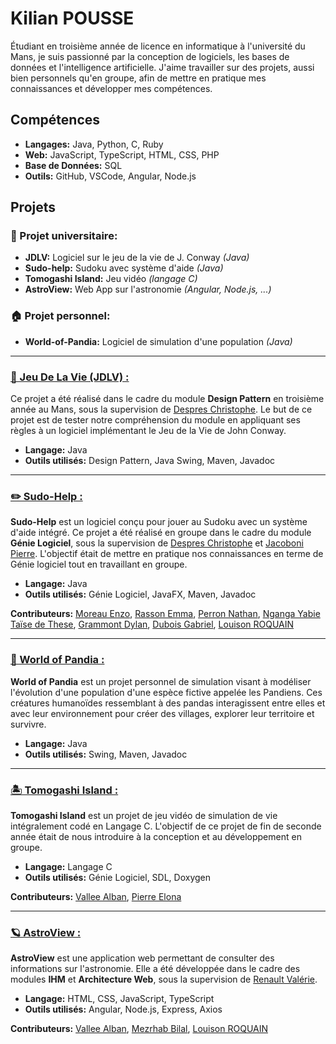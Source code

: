 # Kilian POUSSE
Étudiant en troisième année de licence en informatique à l'université du Mans, je suis passionné par la conception de logiciels, les bases de données et l'intelligence artificielle. J'aime travailler sur des projets, aussi bien personnels qu'en groupe, afin de mettre en pratique mes connaissances et développer mes compétences. 

## Compétences 
- **Langages:** Java, Python, C, Ruby
- **Web:** JavaScript, TypeScript, HTML, CSS, PHP
- **Base de Données:** SQL
- **Outils:** GitHub, VSCode, Angular, Node.js

## Projets

### 🏫 Projet universitaire:
- **JDLV:** Logiciel sur le jeu de la vie de J. Conway *(Java)*
- **Sudo-help:** Sudoku avec système d'aide *(Java)*
- **Tomogashi Island:** Jeu vidéo *(langage C)*
- **AstroView:** Web App sur l'astronomie *(Angular, Node.js, ...)*

### 🏠 Projet personnel:
- **World-of-Pandia:** Logiciel de simulation d'une population *(Java)*

---

### [🦠 Jeu De La Vie (JDLV) :](https://github.com/KilianPousse/JDLV)
Ce projet a été réalisé dans le cadre du module **Design Pattern** en troisième année au Mans, sous la supervision de 
[Despres Christophe](mailto:Christophe.Despres@univ-lemans.fr).
Le but de ce projet est de tester notre compréhension du module en appliquant ses règles à un logiciel implémentant le Jeu de la Vie de John Conway.

- **Langage:** Java
- **Outils utilisés:** Design Pattern, Java Swing, Maven, Javadoc

---

### [✏️ Sudo-Help :](https://github.com/Enzo-mor/Sudo-help)
**Sudo-Help** est un logiciel conçu pour jouer au Sudoku avec un système d'aide intégré. Ce projet a été réalisé en groupe dans le cadre du module **Génie Logiciel**, sous la supervision de 
[Despres Christophe](mailto:Christophe.Despres@univ-lemans.fr) et 
[Jacoboni Pierre](mailto:Pierre.Jacoboni@univ-lemans.fr). L'objectif était de mettre en pratique nos connaissances en terme de Génie logiciel tout en travaillant en groupe.

- **Langage:** Java
- **Outils utilisés:** Génie Logiciel, JavaFX, Maven, Javadoc

**Contributeurs:** [Moreau Enzo](https://github.com/Enzo-mor), [Rasson Emma](https://github.com/Emma-Rsn), [Perron Nathan](https://github.com/Nathan-Perron), [Nganga Yabie Taïse de These](), [Grammont Dylan](https://github.com/dgrammont), [Dubois Gabriel](https://github.com/Tiimule), [Louison ROQUAIN](https://github.com/LouisonROQ1)

---

### [🐼 World of Pandia :](https://github.com/KilianPousse/World-of-Pandia)

**World of Pandia** est un projet personnel de simulation visant à modéliser l'évolution d'une population d'une espèce fictive appelée les Pandiens. Ces créatures humanoïdes ressemblant à des pandas interagissent entre elles et avec leur environnement pour créer des villages, explorer leur territoire et survivre.

- **Langage:** Java
- **Outils utilisés:** Swing, Maven, Javadoc

---

### [🏝️ Tomogashi Island :](https://github.com/KilianPousse/Tomogashi_Island)
**Tomogashi Island** est un projet de jeu vidéo de simulation de vie intégralement codé en Langage C. L'objectif de ce projet de fin de seconde année était de nous introduire à la conception et au développement en groupe. 

- **Langage:** Langage C
- **Outils utilisés:** Génie Logiciel, SDL, Doxygen

**Contributeurs:** [Vallee Alban](https://github.com/AlbanVallee), [Pierre Elona](https://github.com/elonapierre)

---

### [🪐 AstroView :](https://github.com/KilianPousse/AstroView)

**AstroView** est une application web permettant de consulter des informations sur l'astronomie. Elle a été développée dans le cadre des modules **IHM** et **Architecture Web**, sous la supervision de [Renault Valérie](mailto:Valerie.Renault@univ-lemans.fr).

- **Langage:** HTML, CSS, JavaScript, TypeScript
- **Outils utilisés:** Angular, Node.js, Express, Axios

**Contributeurs:** [Vallee Alban](https://github.com/AlbanVallee), [Mezrhab Bilal](https://github.com/Beeztoz), [Louison ROQUAIN](https://github.com/LouisonROQ1)

